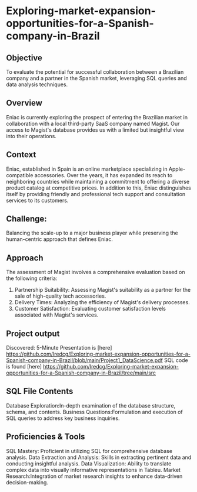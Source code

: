 # Exploring-market-expansion-opportunities-for-a-Spanish-company-in-Brazil

## Objective
To evaluate the potential for successful collaboration between a Brazilian company and a partner in the Spanish market, leveraging SQL queries and data analysis techniques.

## Overview
Eniac is currently exploring the prospect of entering the Brazilian market in collaboration with a local third-party SaaS company named Magist. Our access to Magist's database provides us with a limited but insightful view into their operations.

## Context
Eniac, established in Spain is an online marketplace specializing in Apple-compatible accessories. Over the years, it has expanded its reach to neighboring countries while maintaining a commitment to offering a diverse product catalog at competitive prices. In addition to this, Eniac distinguishes itself by providing friendly and professional tech support and consultation services to its customers.

## Challenge:

Balancing the scale-up to a major business player while preserving the human-centric approach that defines Eniac.

## Approach
The assessment of Magist involves a comprehensive evaluation based on the following criteria:

1) Partnership Suitability: Assessing Magist's suitability as a partner for the sale of high-quality tech accessories.
2) Delivery Times: Analyzing the efficiency of Magist's delivery processes.
3) Customer Satisfaction: Evaluating customer satisfaction levels associated with Magist's services.

## Project output
Discovered: 5-Minute Presentation is [here] https://github.com/Iredcg/Exploring-market-expansion-opportunities-for-a-Spanish-company-in-Brazil/blob/main/Project1_DataScience.pdf
SQL code is found [here] https://github.com/Iredcg/Exploring-market-expansion-opportunities-for-a-Spanish-company-in-Brazil/tree/main/src

## SQL File Contents
Database Exploration:In-depth examination of the database structure, schema, and contents.
Business Questions:Formulation and execution of SQL queries to address key business inquiries.

## Proficiencies & Tools
SQL Mastery: Proficient in utilizing SQL for comprehensive database analysis.
Data Extraction and Analysis: Skills in extracting pertinent data and conducting insightful analysis.
Data Visualization: Ability to translate complex data into visually informative representations in Tableu.
Market Research:Integration of market research insights to enhance data-driven decision-making.
